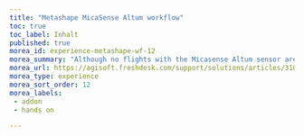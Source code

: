 ```yaml
---
title: "Metashape MicaSense Altum workflow"
toc: true
toc_label: Inhalt
published: true
morea_id: experience-metashape-wf-12
morea_summary: "Although no flights with the Micasense Altum sensor are planned in the course, the tutorial will show you how to process multisensor data sets (if you are interested, a sample data set can be provide"
morea_url: https://agisoft.freshdesk.com/support/solutions/articles/31000148381-micasense-altum-processing-workflow-including-reflectance-calibration-in-agisoft-metashape-professi
morea_type: experience
morea_sort_order: 12
morea_labels:
 - addon
 - hands on 

---
```


